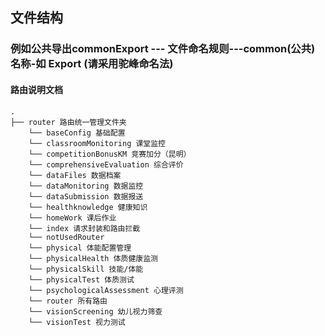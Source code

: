 
## 文件结构
### 例如公共导出commonExport --- 文件命名规则---common(公共)  名称-如 Export  (请采用驼峰命名法)
#### 路由说明文档
```shell
.
├── router 路由统一管理文件夹
    └── baseConfig 基础配置
    └── classroomMonitoring 课堂监控
    └── competitionBonusKM 竞赛加分（昆明）
    └── comprehensiveEvaluation 综合评价
    └── dataFiles 数据档案
    └── dataMonitoring 数据监控
    └── dataSubmission 数据报送
    └── healthknowledge 健康知识
    └── homeWork 课后作业
    └── index 请求封装和路由拦截
    └── notUsedRouter 
    └── physical 体能配置管理
    └── physicalHealth 体质健康监测
    └── physicalSkill 技能/体能
    └── physicalTest 体质测试
    └── psychologicalAssessment 心理评测
    └── router 所有路由
    └── visionScreening 幼儿视力筛查
    └── visionTest 视力测试
```
